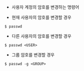 
- 사용자 계정의 암호를 변경하는 명령어

- 현재 사용자의 암호를 변경할 경우
```
$ passwd
```

- 다른 사용자의 암호를 변경할 경우
```
$ passwd <USER>
```

- 그룹 암호를 변경할 경우
```
$ passwd -g <GROUP>
```